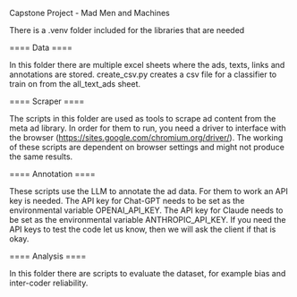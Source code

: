 Capstone Project - Mad Men and Machines

There is a .venv folder included for the libraries that are needed

==== Data ====

In this folder there are multiple excel sheets where the ads, texts, links and annotations are stored.
create_csv.py creates a csv file for a classifier to train on from the all_text_ads sheet.

==== Scraper ====

The scripts in this folder are used as tools to scrape ad content from the meta ad library. In order for them to run, you need a driver to interface with the browser (https://sites.google.com/chromium.org/driver/). The working of these scripts are dependent on browser settings and might not produce the same results.

==== Annotation ====

These scripts use the LLM to annotate the ad data. For them to work an API key is needed. The API key for Chat-GPT needs to be set as the environmental variable OPENAI_API_KEY. The API key for Claude needs to be set as the environmental variable ANTHROPIC_API_KEY. If you need the API keys to test the code let us know, then we will ask the client if that is okay.

==== Analysis ====

In this folder there are scripts to evaluate the dataset, for example bias and inter-coder reliability.
